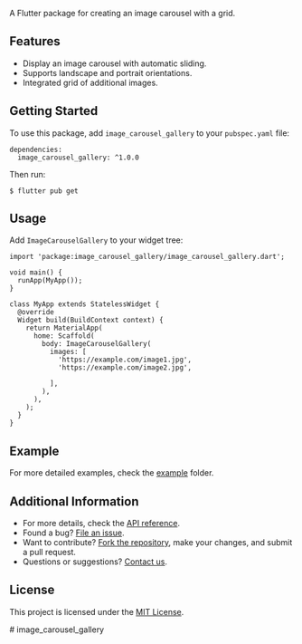 <!-- Image Carousel Gallery -->


A Flutter package for creating an image carousel with a grid.

<h2>Features</h2>

<ul>
  <li>Display an image carousel with automatic sliding.</li>
  <li>Supports landscape and portrait orientations.</li>
  <li>Integrated grid of additional images.</li>
  <!-- Add more features as needed -->
</ul>

<h2>Getting Started</h2>

<p>To use this package, add <code>image_carousel_gallery</code> to your <code>pubspec.yaml</code> file:</p>

<pre><code>dependencies:
  image_carousel_gallery: ^1.0.0
</code></pre>

<p>Then run:</p>

<pre><code>$ flutter pub get
</code></pre>

<h2>Usage</h2>

<p>Add <code>ImageCarouselGallery</code> to your widget tree:</p>

<pre><code>import 'package:image_carousel_gallery/image_carousel_gallery.dart';

void main() {
  runApp(MyApp());
}

class MyApp extends StatelessWidget {
  @override
  Widget build(BuildContext context) {
    return MaterialApp(
      home: Scaffold(
        body: ImageCarouselGallery(
          images: [
            'https://example.com/image1.jpg',
            'https://example.com/image2.jpg',
            <!-- Add more image URLs as needed -->
          ],
        ),
      ),
    );
  }
}
</code></pre>

<h2>Example</h2>

<p>For more detailed examples, check the <a href="example">example</a> folder.</p>

<h2>Additional Information</h2>

<ul>
  <li>For more details, check the <a href="https://pub.dev/documentation/image_carousel_gallery/latest/">API reference</a>.</li>
  <li>Found a bug? <a href="https://github.com/ipawanghimire/image_carousel_gallery/issues">File an issue</a>.</li>
  <li>Want to contribute? <a href="https://github.com/ipawanghimire/image_carousel_gallery/fork">Fork the repository</a>, make your changes, and submit a pull request.</li>
  <li>Questions or suggestions? <a href="mailto:ipawanghimire@gmail.com">Contact us</a>.</li>
</ul>

<h2>License</h2>

<p>This project is licensed under the <a href="LICENSE">MIT License</a>.</p>
#   i m a g e _ c a r o u s e l _ g a l l e r y  
 